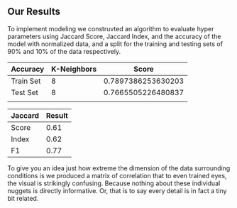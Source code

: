 ## Our Results
<p>


 To implement modeling we construvted an algorithm to evaluate
 hyper parameters using Jaccard Score, 
 Jaccard Index, and the accuracy of the model with normalized data, and a split for the training and testing sets of 90% and 10% of the data respectively. <br>
 
| Accuracy  | K-Neighbors | Score              |
|-----------|-------------|--------------------|
| Train Set | 8           | 0.7897386253630203 |
| Test Set  | 8           | 0.7665505226480837 |
|           |             |                    |<br>

| Jaccard | Result |
|---------|--------|
| Score   | 0.61   |
| Index   | 0.62   |
| F1      | 0.77   |<br>

 To give you an idea just how extreme the dimension of the data surrounding conditions is we produced a matrix of correlation that to even trained eyes, the visual is strikingly confusing. Because nothing about these individual nuggets is directly informative. Or, that is to say every detail is in fact a tiny bit related.<br> 

<br>
 
 
</p>
